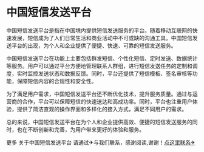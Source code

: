 # 中国短信发送平台

中国短信发送平台是指在中国境内提供短信发送服务的平台。随着移动互联网的快速发展，短信成为了人们日常生活和商业活动中不可或缺的沟通工具。中国短信发送平台的出现，为个人和企业提供了便捷、快速、可靠的短信发送服务。

中国短信发送平台在功能上主要包括群发短信、个性化短信、定时发送、数据统计等服务。用户可以通过平台方便地管理联系人群组，进行短信发送任务的定制和调度，实时监控发送状态和数据反馈。同时，平台还提供了短信模板、签名审核等功能，保障短信内容的合规性和安全性。

为了满足用户需求，中国短信发送平台还不断优化技术，提升服务质量。通过与运营商的合作，平台可以保障短信的快速送达和高成功率。同时，平台也注重用户体验，提供了简洁直观的操作界面和多样化的接入方式，满足不同用户的需求。

总的来说，中国短信发送平台在为个人和企业提供高效、便捷的短信发送服务的同时，也在不断创新和完善，为用户带来更好的体验和服务。

更多 关于中国短信发送平台 请通过✈与我们联系，感谢阅读,谢谢！[点这里联系✈](https://d.k02.cc)